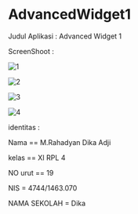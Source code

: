 # AdvancedWidget1

Judul Aplikasi : Advanced Widget 1

ScreenShoot : 

![1](http://www.mediafire.com/convkey/4792/979g0yyuwkc1ul1zg.jpg)

![2](http://www.mediafire.com/convkey/489e/td57dv751o7r3w3zg.jpg)

![3](http://www.mediafire.com/convkey/7dc3/527crk23t391jrszg.jpg)

![4](http://www.mediafire.com/convkey/7dc3/527crk23t391jrszg.jpg)

identitas :

Nama == M.Rahadyan Dika Adji

kelas == XI RPL 4

NO urut == 19

NIS = 4744/1463.070

NAMA SEKOLAH = Dika 
